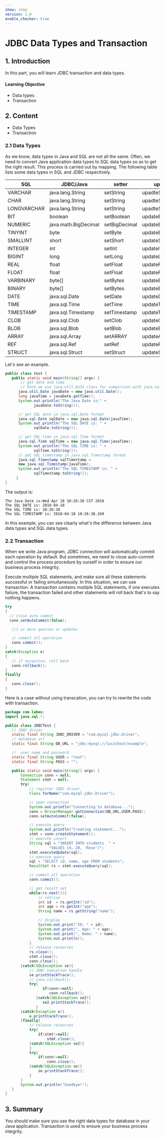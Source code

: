 ```yaml
---
show: step
version: 1.0
enable_checker: true
---
```

# JDBC Data Types and Transaction

## 1. Introduction

In this part, you will learn JDBC transaction and data types.

#### Learning Objective

- Data types
- Transaction

## 2. Content

- Data Types
- Transaction

### 2.1 Data Types

As we know, data types in Java and SQL are not all the same. Often, we need to convert Java application data types to SQL data types so as to  get the right result. This process is carried out by mapping. The following table lists some data types in  SQL and JDBC respectively.

|SQL|JDBC/Java|setter|updater|getter|
|-|-|-|-|-|
|VARCHAR|java.lang.String|setString|upadteString|getString|
|CHAR|java.lang.String|setString|upadteString|getString|
|LONGVARCHAR|java.lang.String|setString|upadteString|getString|
|BIT|boolean|setBoolean|updateBoolean|getBoolean|
|NUMERIC|java.math.BigDecimal|setBigDecimal|updateBigDecimal|getBigDecimal|
|TINYINT|byte|setByte|updateByte|getByte|
|SMALLINT|short|setShort|updateShort|getShort|
|INTEGER|int|setInt|updateInt|getInt|
|BIGINT|long|setLong|updateLong|getLong|
|REAL|float|setFloat|updateFloat|getFloat|
|FLOAT|float|setFloat|updateFloat|getFloat|
|VARBINARY|byte[]|setBytes|updateBytes|getBytes|
|BINARY|byte[]|setBytes|updateBytes|getBytes|
|DATE|java.sql.Date|setDate|updateDate|getDate|
|TIME|java.sql.Time|setTime|updateTime|getTime|
|TIMESTAMP|java.sql.Timestamp|setTimestamp|updateTimestamp|getTimestamp|
|CLOB|java.sql.Clob|setClob|updateClob|getClob|
|BLOB|java.sql.Blob|setBlob|updateBlob|getBlob|
|ARRAY|java.sql.Array|setARRAY|updateARRAY|getARRAY|
|REF|java.sql.Ref|setRef|updateRef|getRef|
|STRUCT|java.sql.Struct|setStruct|updateStruct|getStruct|

Let's see an example.

```java
public class test {
   public static void main(String[] args) {
       // get date and time
       // here we use java.util.Date class for comparison with java.sql.Date
      java.util.Date javaDate = new java.util.Date();
      long javaTime = javaDate.getTime();
      System.out.println("The Java Date is:" + 
             javaDate.toString());

      // get SQL date in java.sql.Date format
      java.sql.Date sqlDate = new java.sql.Date(javaTime);
      System.out.println("The SQL DATE is: " + 
             sqlDate.toString());

      // get SQL time in java.sql.Time format
      java.sql.Time sqlTime = new java.sql.Time(javaTime);
      System.out.println("The SQL TIME is: " + 
             sqlTime.toString());
      // get SQL timestamp in java.sql.Timestamp format
      java.sql.Timestamp sqlTimestamp =
      new java.sql.Timestamp(javaTime);
      System.out.println("The SQL TIMESTAMP is: " + 
             sqlTimestamp.toString());
     }
}
```

The output is:

```
The Java Date is:Wed Apr 18 10:26:38 CST 2018
The SQL DATE is: 2018-04-18
The SQL TIME is: 10:26:38
The SQL TIMESTAMP is: 2018-04-18 10:26:38.169
```

In this example, you can see clearly what's the difference between Java data types and SQL data types.

### 2.2 Transaction

When we write Java program, JDBC connection will automatically commit each operation by default. But sometimes, we need to close auto-commit and control the process procedure by ourself in order to ensure our business process integrity.

Execute multiple SQL statements, and make sure all these statements  successful or failing simultaneously. In this situation, we can use transaction. A transaction contains mutilple SQL statements, if one executes  failure, the transaction failed and other statements will roll back that's to say nothing  happens.

```java
try
{
  // close auto commit
  conn.setAutoCommit(false);

   //1 or more queries or updates

   // commit all operation
   conn.commit();
}
catch(Exception e)
{
   // if exception, roll back
   conn.rollback();
}
finally
{
   conn.close();
}
```

Here is a case without using transcation, you can try to rewrite the code with transaction.

```java
package com.labex;
import java.sql.*;

public class JDBCTest {
   // JDBC driver
   static final String JDBC_DRIVER = "com.mysql.jdbc.Driver";  
   // database url
   static final String DB_URL = "jdbc:mysql://localhost/example";

   //  user name and password
   static final String USER = "root";
   static final String PASS = "";  

   public static void main(String[] args) {
       Connection conn = null;
       Statement stmt = null;
       try{
           // register JDBC driver
           Class.forName("com.mysql.jdbc.Driver");

           // open connection
           System.out.println("Connecting to database...");
           conn = DriverManager.getConnection(DB_URL,USER,PASS);
           conn.setAutoCommit(false);  

           // execute query
           System.out.println("Creating statement...");
           stmt = conn.createStatement();
           // execute insert
           String sql = "INSERT INTO students  " +
                    "VALUES (4, 20, 'Rose')";
           stmt.executeUpdate(sql);
           // execute query
           sql = "SELECT id, name, age FROM students";
           ResultSet rs = stmt.executeQuery(sql);

           // commit all operation
           conn.commit();

           // get result set
           while(rs.next()){
               // retrive
               int id  = rs.getInt("id");
               int age = rs.getInt("age");
               String name = rs.getString("name");

               // display
               System.out.print("ID: " + id);
               System.out.print(", Age: " + age);
               System.out.print(", Name: " + name);
               System.out.println();
           }
           // release resources
           rs.close();
           stmt.close();
           conn.close();
       }catch(SQLException se){
           // JDBC execption handle
           se.printStackTrace();
           // conn.rollback();
           try{
                 if(conn!=null)
                    conn.rollback();
              }catch(SQLException se2){
                 se2.printStackTrace();
              }
       }catch(Exception e){
           e.printStackTrace();
       }finally{
           // release resources
           try{
               if(stmt!=null)
                   stmt.close();
           }catch(SQLException se2){
           }
           try{
               if(conn!=null)
                   conn.close();
           }catch(SQLException se){
               se.printStackTrace();
           }
       }
       System.out.println("Goodbye!");
   }
}
```

## 3. Summary

You should make sure you use the right data types for database in your Java application. Transaction is used to ensure your business process integrity.